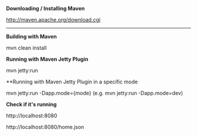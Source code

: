 **Downloading / Installing Maven**

http://maven.apache.org/download.cgi

****

**Building with Maven**

mvn clean install

**Running with Maven Jetty Plugin**

mvn jetty:run

**Running with Maven Jetty Plugin in a specific mode

mvn jetty:run -Dapp.mode={mode} (e.g. mvn jetty:run -Dapp.mode=dev)

**Check if it's running**

http://localhost:8080

http://localhost:8080/home.json
